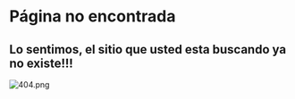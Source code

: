 # Página no encontrada

## Lo sentimos, el sitio que usted esta buscando ya no existe!!!

![404.png](https://i.postimg.cc/W4XDFqjx/404-error-page-examples.jpg)

